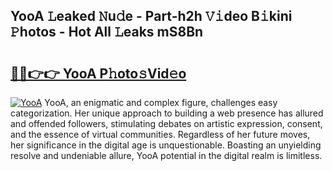 ## YooA 𝙻eaked 𝙽u𝚍e - Part-h2h 𝚅𝚒deo B𝚒kini 𝙿hotos - Hot All 𝙻eaks mS8Bn

# <h2><a href="http://ld3i5ld.urlbe.top/?page=YooA">🔗🔗👉👉 YooA P𝚑oto𝚜Vid𝚎o</a></h2>

[![YooA](https://i.imgur.com/eBuTRDB.gif)](http://ld3i5ld.urlbe.top/?page=YooA)
YooA, an enigmatic and complex figure, challenges easy categorization. Her unique approach to building a web presence has allured and offended followers, stimulating debates on artistic expression, consent, and the essence of virtual communities. Regardless of her future moves, her significance in the digital age is unquestionable. Boasting an unyielding resolve and undeniable allure, YooA potential in the digital realm is limitless.
